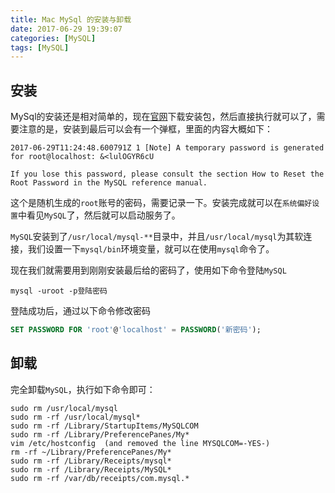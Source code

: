 ```yaml
---
title: Mac MySql 的安装与卸载
date: 2017-06-29 19:39:07
categories: [MySQL]
tags: [MySQL]
---
```


## 安装
MySql的安装还是相对简单的，现在[官网](https://dev.mysql.com/downloads/mysql/)下载安装包，然后直接执行就可以了，需要注意的是，安装到最后可以会有一个弹框，里面的内容大概如下：
```
2017-06-29T11:24:48.600791Z 1 [Note] A temporary password is generated for root@localhost: &<lulOGYR6cU

If you lose this password, please consult the section How to Reset the Root Password in the MySQL reference manual.
```
这个是随机生成的`root`账号的密码，需要记录一下。安装完成就可以在`系统偏好设置`中看见`MySQL`了，然后就可以启动服务了。

`MySQL`安装到了`/usr/local/mysql-**`目录中，并且`/usr/local/mysql`为其软连接，我们设置一下`mysql/bin`环境变量，就可以在使用`mysql`命令了。

现在我们就需要用到刚刚安装最后给的密码了，使用如下命令登陆`MySQL`
```shell
mysql -uroot -p登陆密码
```
登陆成功后，通过以下命令修改密码
```sql
SET PASSWORD FOR 'root'@'localhost' = PASSWORD('新密码');
```

## 卸载
完全卸载`MySQL`，执行如下命令即可：
```shell
sudo rm /usr/local/mysql
sudo rm -rf /usr/local/mysql*
sudo rm -rf /Library/StartupItems/MySQLCOM
sudo rm -rf /Library/PreferencePanes/My*
vim /etc/hostconfig  (and removed the line MYSQLCOM=-YES-)
rm -rf ~/Library/PreferencePanes/My*
sudo rm -rf /Library/Receipts/mysql*
sudo rm -rf /Library/Receipts/MySQL*
sudo rm -rf /var/db/receipts/com.mysql.*
```
